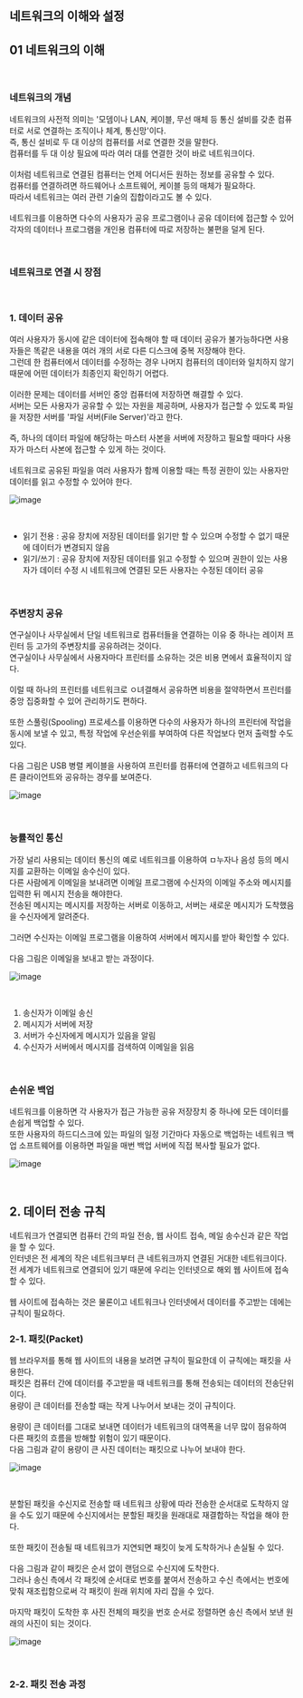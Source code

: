 ## 네트워크의 이해와 설정

## 01 네트워크의 이해

<br>

### 네트워크의 개념
네트워크의 사전적 의미는 '모뎀이나 LAN, 케이블, 무선 매체 등 통신 설비를 갖춘 컴퓨터로 서로 연결하는 조직이나 체계, 통신망'이다.
<br>
즉, 통신 설비로 두 대 이상의 컴퓨터를 서로 연결한 것을 말한다.
<br>
컴퓨터를 두 대 이상 필요에 따라 여러 대를 연결한 것이 바로 네트워크이다.
<br>
<br>
이처럼 네트워크로 연결된 컴퓨터는 언제 어디서든 원하는 정보를 공유할 수 있다.
<br>
컴퓨터를 연결하려면 하드웨어나 소프트웨어, 케이블 등의 매체가 필요하다.
<br>
따라서 네트워크는 여러 관련 기술의 집합이라고도 볼 수 있다.
<br>
<br>
네트워크를 이용하면 다수의 사용자가 공유 프로그램이나 공유 데이터에 접근할 수 있어 각자의 데이터나 프로그램을 개인용 컴퓨터에 따로 저장하는 불편을 덜게 된다.

<br>

### 네트워크로 연결 시 장점

<br>

### 1. 데이터 공유
여러 사용자가 동시에 같은 데이터에 접속해야 할 때 데이터 공유가 불가능하다면 사용자들은 똑같은 내용을 여러 개의 서로 다른 디스크에 중복 저장해야 한다.
<br>
그런데 한 컴퓨터에서 데이터를 수정하는 경우 나머지 컴퓨터의 데이터와 일치하지 않기 때문에 어떤 데이터가 최종인지 확인하기 어렵다.
<br>
<br>
이러한 문제는 데이터를 서버인 중앙 컴퓨터에 저장하면 해결할 수 있다.
<br>
서버는 모든 사용자가 공유할 수 있는 자원을 제공하며, 사용자가 접근할 수 있도록 파일을 저장한 서버를 '파일 서버(File Server)'라고 한다.
<br>
<br>
즉, 하나의 데이터 파일에 해당하는 마스터 사본을 서버에 저장하고 필요할 때마다 사용자가 마스터 사본에 접근할 수 있게 하는 것이다.
<br>
<br>
네트워크로 공유된 파일을 여러 사용자가 함께 이용할 때는 특정 권한이 있는 사용자만 데이터를 읽고 수정할 수 있어야 한다.
<br>

![image](https://github.com/JeHeeYu/Book-Reviews/assets/87363461/f0fd4865-ca6c-47e2-9db2-c118ada9fb72)

<br>

- 읽기 전용 : 공유 장치에 저장된 데이터를 읽기만 할 수 있으며 수정할 수 없기 때문에 데이터가 변경되지 않음
- 읽기/쓰기 : 공유 장치에 저장된 데이터를 읽고 수정할 수 있으며 권한이 있는 사용자가 데이터 수정 시 네트워크에 연결된 모든 사용자는 수정된 데이터 공유

<br>

### 주변장치 공유
연구실이나 사무실에서 단일 네트워크로 컴퓨터들을 연결하는 이유 중 하나는 레이저 프린터 등 고가의 주변장치를 공유하려는 것이다.
<br>
연구실이나 사무실에서 사용자마다 프린터를 소유하는 것은 비용 면에서 효율적이지 않다.
<br>
<br>
이럴 때 하나의 프린터를 네트워크로 ㅇ녀결해서 공유하면 비용을 절약하면서 프린터를 중앙 집중화할 수 있어 관리하기도 편하다.
<br>
<br>
또한 스풀링(Spooling) 프로세스를 이용하면 다수의 사용자가 하나의 프린터에 작업을 동시에 보낼 수 있고, 특정 작업에 우선순위를 부여하여 다른 작업보다 먼저 출력할 수도 있다.
<br>
<br>
다음 그림은 USB 병렬 케이블을 사용하여 프린터를 컴퓨터에 연결하고 네트워크의 다른 클라이언트와 공유하는 경우를 보여준다.
<br>

![image](https://github.com/JeHeeYu/Book-Reviews/assets/87363461/ee0373e8-fa92-408a-97e7-01a7d9a3826a)

<br>

### 능률적인 통신
가장 널리 사용되는 데이터 통신의 예로 네트워크를 이용하여 ㅁ누자나 음성 등의 메시지를 교환하는 이메일 송수신이 있다.
<br>
다른 사람에게 이메일을 보내려면 이메일 프로그램에 수신자의 이메일 주소와 메시지를 입력한 뒤 메시지 전송을 해야한다.
<br>
전송된 메시지는 메시지를 저장하는 서버로 이동하고, 서버는 새로운 메시지가 도착했음을 수신자에게 알려준다.
<br>
<br>
그러면 수신자는 이메일 프로그램을 이용하여 서버에서 메지시를 받아 확인할 수 있다.
<br>
<br>
다음 그림은 이메일을 보내고 받는 과정이다.
<br>

![image](https://github.com/JeHeeYu/Book-Reviews/assets/87363461/37f21393-dd1a-4db9-888e-1d7e2be0f63e)

<br>

1. 송신자가 이메일 송신
2. 메시지가 서버에 저장
3. 서버가 수신자에게 메시지가 있음을 알림
4. 수신자가 서버에서 메시지를 검색하여 이메일을 읽음

<br>

### 손쉬운 백업
네트워크를 이용하면 각 사용자가 접근 가능한 공유 저장장치 중 하나에 모든 데이터를 손쉽게 백업할 수 있다.
<br>
또한 사용자의 하드디스크에 있는 파일의 일정 기간마다 자동으로 백업하는 네트워크 백업 소프트웨어를 이용하면 파일을 매번 백업 서버에 직접 복사할 필요가 없다.
<br>

![image](https://github.com/JeHeeYu/Book-Reviews/assets/87363461/b5a6a7bc-aa15-41d7-ab92-b76034d18166)

<br>

## 2. 데이터 전송 규칙

네트워크가 연결되면 컴퓨터 간의 파일 전송, 웹 사이트 접속, 메일 송수신과 같은 작업을 할 수 있다.
<br>
인터넷은 전 세계의 작은 네트워크부터 큰 네트워크까지 연결된 거대한 네트워크이다.
<br>
전 세계가 네트워크로 연결되어 있기 때문에 우리는 인터넷으로 해외 웹 사이트에 접속할 수 있다.
<br>
<br>
웹 사이트에 접속하는 것은 물론이고 네트워크나 인터넷에서 데이터를 주고받는 데에는 규칙이 필요하다.
<br>

### 2-1. 패킷(Packet)
웹 브라우저를 통해 웹 사이트의 내용을 보려면 규칙이 필요한데 이 규칙에는 패킷을 사용한다.
<br>
패킷은 컴퓨터 간에 데이터를 주고받을 때 네트워크를 통해 전송되는 데이터의 전송단위이다.
<br>
용량이 큰 데이터를 전송할 때는 작게 나누어서 보내는 것이 규칙이다.
<br>
<br>
용량이 큰 데이터를 그대로 보내면 데이터가 네트워크의 대역폭을 너무 많이 점유하여 다른 패킷의 흐름을 방해할 위험이 있기 때문이다.
<br>
다음 그림과 같이 용량이 큰 사진 데이터는 패킷으로 나누어 보내야 한다.
<br>

![image](https://github.com/JeHeeYu/Book-Reviews/assets/87363461/48a568f8-f6be-402d-82d3-c29ee32f3cc2)

<br>

분할된 패킷을 수신지로 전송할 때 네트워크 상황에 따라 전송한 순서대로 도착하지 않을 수도 있기 때문에 수신지에서는 분할된 패킷을 원래대로 재결합하는 작업을 해야 한다.
<br>
<br>
또한 패킷이 전송될 때 네트워크가 지연되면 패킷이 늦게 도착하거나 손실될 수 있다.
<br>
<br>
다음 그림과 같이 패킷은 순서 없이 랜덤으로 수신지에 도착한다.
<br>
그러나 송신 측에서 각 패킷에 순서대로 번호를 붙여서 전송하고 수신 측에서는 번호에 맞춰 재조립함으로써 각 패킷이 원래 위치에 자리 잡을 수 있다.
<br>
<br>
마지막 패킷이 도착한 후 사진 전체의 패킷을 번호 순서로 정렬하면 송신 측에서 보낸 원래의 사진이 되는 것이다.
<br>

![image](https://github.com/JeHeeYu/Book-Reviews/assets/87363461/e3d40891-6540-46b7-8b09-82dcf3a72be5)

<br>

### 2-2. 패킷 전송 과정
